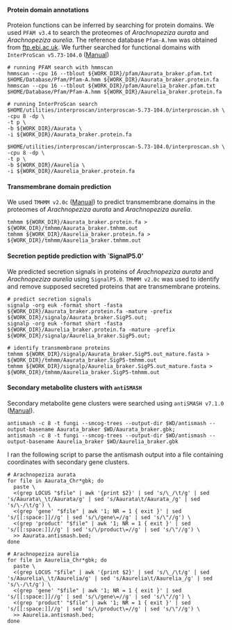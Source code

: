 #### Protein domain annotations

Proteion functions can be inferred by searching for protein domains. We used `PFAM v3.4` to search the proteomes of *Arachnopeziza aurata* and *Arachnopeziza aurelia*. The reference database `Pfam-A.hmm` was obtained from [ftp.ebi.ac.uk](https://ftp.ebi.ac.uk/pub/databases/Pfam/current_release/). We further searched for functional domains with `InterProScan v5.73-104.0` ([Manual](https://interproscan-docs.readthedocs.io/en/v5/))

```ShellSession
# running PFAM search with hmmscan
hmmscan --cpu 16 --tblout ${WORK_DIR}/pfam/Aaurata_braker.pfam.txt $HOME/Database/Pfam/Pfam-A.hmm ${WORK_DIR}/Aaurata_braker.protein.fa
hmmscan --cpu 16 --tblout ${WORK_DIR}/pfam/Aaurelia_braker.pfam.txt $HOME/Database/Pfam/Pfam-A.hmm ${WORK_DIR}/Aaurelia_braker.protein.fa

# running InterProScan search
$HOME/utilities/interproscan/interproscan-5.73-104.0/interproscan.sh \
-cpu 8 -dp \
-t p \
-b ${WORK_DIR}/Aaurata \
-i ${WORK_DIR}/Aaurata_braker.protein.fa

$HOME/utilities/interproscan/interproscan-5.73-104.0/interproscan.sh \
-cpu 8 -dp \
-t p \
-b ${WORK_DIR}/Aaurelia \
-i ${WORK_DIR}/Aaurelia_braker.protein.fa
```

#### Transmembrane domain prediction

We used `TMHMM v2.0c` ([Manual](https://vcru.wisc.edu/simonlab/bioinformatics/programs/tmhmm/TMHMM2.0.html)) to predict transmembrane domains in the proteomes of *Arachnopeziza aurata* and *Arachnopeziza aurelia*.

```ShellSession
tmhmm ${WORK_DIR}/Aaurata_braker.protein.fa > ${WORK_DIR}/tmhmm/Aaurata_braker.tmhmm.out
tmhmm ${WORK_DIR}/Aaurelia_braker.protein.fa > ${WORK_DIR}/tmhmm/Aaurelia_braker.tmhmm.out
```

#### Secretion peptide prediction with `SignalP5.0'

We predicted secretion signals in proteins of *Arachnopeziza aurata* and *Arachnopeziza aurelia* using `SignalP5.0`. `TMHMM v2.0c` was used to identify and remove supposed secreted proteins that are transmembrane proteins.

```ShellSession
# predict secretion signals
signalp -org euk -format short -fasta ${WORK_DIR}/Aaurata_braker.protein.fa -mature -prefix ${WORK_DIR}/signalp/Aaurata_braker.SigP5.out;
signalp -org euk -format short -fasta ${WORK_DIR}/Aaurelia_braker.protein.fa -mature -prefix ${WORK_DIR}/signalp/Aaurelia_braker.SigP5.out;

# identify transmembrane proteins
tmhmm ${WORK_DIR}/signalp/Aaurata_braker.SigP5.out_mature.fasta > ${WORK_DIR}/tmhmm/Aaurata_braker.SigP5-tmhmm.out
tmhmm ${WORK_DIR}/signalp/Aaurelia_braker.SigP5.out_mature.fasta > ${WORK_DIR}/tmhmm/Aaurelia_braker.SigP5-tmhmm.out
```

#### Secondary metabolite clusters with `antiSMASH`

Secondary metabolite gene clusters were searched using `antiSMASH v7.1.0` ([Manual](https://github.com/antismash/antismash)).

```ShellSession
antismash -c 8 -t fungi --smcog-trees --output-dir $WD/antismash --output-basename Aaurata_braker $WD/Aaurata_braker.gbk;
antismash -c 8 -t fungi --smcog-trees --output-dir $WD/antismash --output-basename Aaurelia_braker $WD/Aaurelia_braker.gbk
```

I ran the following script to parse the antismash output into a file containing coordinates with secondary gene clusters.
```ShellSession
# Arachnopeziza aurata
for file in Aaurata_Chr*gbk; do
  paste \
  <(grep LOCUS "$file" | awk '{print $2}' | sed 's/\_/\t/g' | sed 's/Aaurata\_\t/Aaurata/g' | sed 's/Aaurata\t/Aaurata_/g' | sed 's/\-/\t/g') \
  <(grep 'gene' "$file" | awk '1; NR = 1 { exit }' | sed 's/[[:space:]]//g' | sed 's/\/gene\=//g' | sed 's/\"//g') \
  <(grep 'product' "$file" | awk '1; NR = 1 { exit }' | sed 's/[[:space:]]//g' | sed 's/\/product\=//g' | sed 's/\"//g') \
  >> Aaurata.antismash.bed;
done

# Arachnopeziza aurelia
for file in Aaurelia_Chr*gbk; do
  paste \
  <(grep LOCUS "$file" | awk '{print $2}' | sed 's/\_/\t/g' | sed 's/Aaurelia\_\t/Aaurelia/g' | sed 's/Aaurelia\t/Aaurelia_/g' | sed 's/\-/\t/g') \
  <(grep 'gene' "$file" | awk '1; NR = 1 { exit }' | sed 's/[[:space:]]//g' | sed 's/\/gene\=//g' | sed 's/\"//g') \
  <(grep 'product' "$file" | awk '1; NR = 1 { exit }' | sed 's/[[:space:]]//g' | sed 's/\/product\=//g' | sed 's/\"//g') \
  >> Aaurelia.antismash.bed;
done
```
